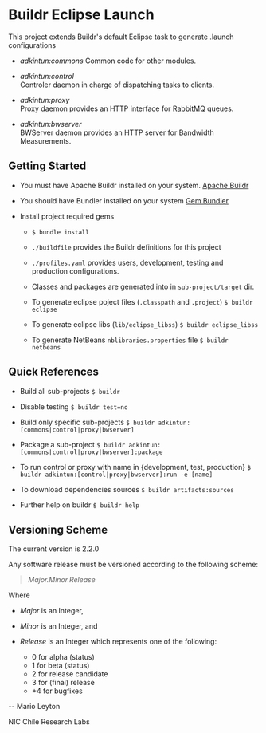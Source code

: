 Buildr Eclipse Launch
================

This project extends Buildr's default Eclipse task to generate .launch configurations

-   *adkintun:commons* 
    Common code for other modules.

-   *adkintun:control*   
    Controler daemon in charge of dispatching tasks to clients.

-   *adkintun:proxy*  
    Proxy daemon provides an HTTP interface for [RabbitMQ](http://www.rabbitmq.com/)  queues.

-   *adkintun:bwserver*  
    BWServer daemon provides an HTTP server for Bandwidth Measurements.


Getting Started
---------------

-   You must have Apache Buildr installed on your system. 
    [Apache Buildr](http://buildr.apache.org)

-   You should have Bundler installed on your system 
    [Gem Bundler](http://gembundler.com)

-   Install project required gems
    -   `$ bundle install`

    -   `./buildfile` provides the Buildr definitions for this project

    -   `./profiles.yaml` provides users, development, testing and production configurations.

    -   Classes and packages are generated into in `sub-project/target` dir.

    -   To generate eclipse poject files (`.classpath` and `.project`) 
        `$ buildr eclipse`

    -   To generate eclipse libs (`lib/eclipse_libss`) 
        `$ buildr eclipse_libss`

    -   To generate NetBeans `nblibraries.properties` file 
        `$ buildr netbeans`


Quick References
----------------

-   Build all sub-projects 
    `$ buildr`

-   Disable testing 
    `$ buildr test=no`

-   Build only specific sub-projects 
    `$ buildr adkintun:[commons|control|proxy|bwserver]`

-   Package a sub-project 
    `$ buildr adkintun:[commons|control|proxy|bwserver]:package`

-   To run control or proxy with name in {development, test, production} 
    `$ buildr adkintun:[control|proxy|bwserver]:run -e [name]`

-   To download dependencies sources
    `$ buildr artifacts:sources`

-   Further help on buildr 
    `$ buildr help`


Versioning Scheme
-----------------

The current version is 2.2.0

Any software release must be versioned according to the following scheme:

>    *Major.Minor.Release*

Where 

-   *Major* is an Integer,

-   *Minor* is an Integer, and 

-   *Release* is an Integer which represents one of the following:

    - 0 for alpha (status)
    - 1 for beta (status)
    - 2 for release candidate
    - 3 for (final) release
    - +4 for bugfixes


--
Mario Leyton

NIC Chile Research Labs
